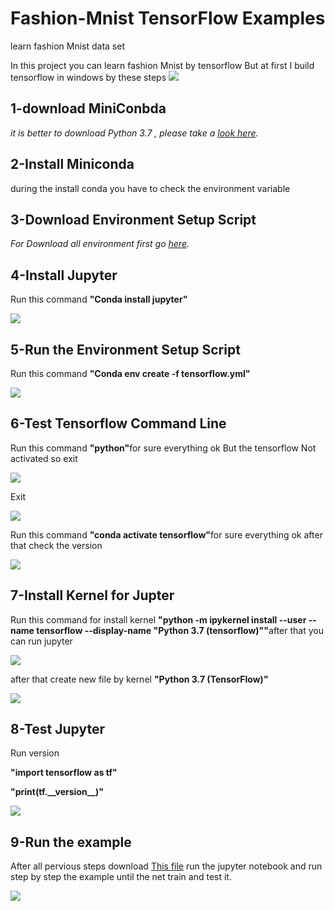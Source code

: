 # Fashion-Mnist TensorFlow Examples</h1>
<p>learn fashion Mnist data set</p>
In this project you can learn fashion Mnist by tensorflow But at first I build tensorflow in windows by these steps
<img src="Image\data.JPG"/>
<h2/>1-download MiniConbda </h2>
<p><em>it is better to download Python 3.7 , please take a <a href="https://docs.conda.io/en/latest/miniconda.html">look here</a>.</em></p>
<h2/>2-Install Miniconda</h2>
<p>during the install conda you have to check the environment variable </p>
<h2/>3-Download Environment Setup Script</h2>
<p><em>For Download all environment first go  <a href="https://github.com/alimajidi62/Fashion-Mnist/blob/master/tensorflow.yml">here</a>.</em></p>
<h2/>4-Install Jupyter</h2>
<p>Run this command <strong>"Conda install jupyter"</strong></p>
<img src="Image\install jupyter.JPG"/>
 <h2/>5-Run the Environment Setup Script</h2>
 <p>Run this command <strong>"Conda env create -f tensorflow.yml"</strong></p>
 <img src="Image\env.JPG"/>
 <h2/>6-Test Tensorflow Command Line</h2>
 <p>Run this command <strong>"python"</strong>for sure everything ok But the tensorflow Not activated so exit</p>
 <img src="Image\python.JPG"/>
 <p>Exit</p>
 <img src="Image\quit.JPG"/>
  <p>Run this command <strong>"conda activate tensorflow"</strong>for sure everything ok after that check the version</p>
  <img src="Image\tensorflowVersion11.JPG"/>
 <h2/>7-Install Kernel for Jupter</h2> 
  <p>Run this command for install kernel <strong>"python -m ipykernel install --user --name tensorflow --display-name "Python 3.7 (tensorflow)""</strong>after that you can run jupyter</p>
  <img src="Image\jupyter notebook.JPG"/>
  <p>after that create new file by kernel <strong>"Python 3.7 (TensorFlow)"</strong></p>
   <img src="Image\creatnew.JPG"/>
 <h2/>8-Test Jupyter</h2>
 <p>Run version </p> 
 <p><strong>"import tensorflow as tf"</strong></p>
<p><strong>"print(tf.__version__)"</strong></p>
  <img src="Image\version.JPG"/>
   <h2/>9-Run the example</h2>
   <p>After all pervious  steps download <a href="https://github.com/alimajidi62/Fashion-Mnist/blob/master/mnist%20fashion.ipynb">This file</a> run the jupyter notebook and run step by step the example until the net train and test it.</em>  </p> 
   <img src="Image\test.JPG"/>
